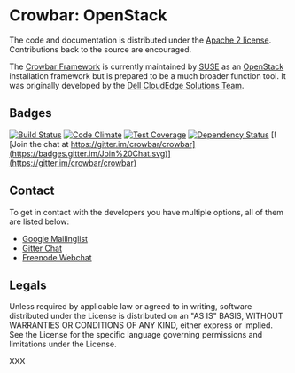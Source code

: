 # Crowbar: OpenStack

The code and documentation is distributed under the [Apache 2 license](http://www.apache.org/licenses/LICENSE-2.0.html).
Contributions back to the source are encouraged.

The [Crowbar Framework](https://github.com/crowbar/crowbar) is currently maintained by [SUSE](http://www.suse.com/) as
an [OpenStack](http://openstack.org) installation framework but is prepared to be a much broader function tool. It was
originally developed by the [Dell CloudEdge Solutions Team](http://dell.com/openstack).

## Badges

[![Build Status](https://travis-ci.org/crowbar/crowbar-openstack.svg?branch=master)](https://travis-ci.org/crowbar/crowbar-openstack)
[![Code Climate](https://codeclimate.com/github/crowbar/crowbar-openstack/badges/gpa.svg)](https://codeclimate.com/github/crowbar/crowbar-openstack)
[![Test Coverage](https://codeclimate.com/github/crowbar/crowbar-openstack/badges/coverage.svg)](https://codeclimate.com/github/crowbar/crowbar-openstack)
[![Dependency Status](https://gemnasium.com/crowbar/crowbar-openstack.svg)](https://gemnasium.com/crowbar/crowbar-openstack)
[![Join the chat at https://gitter.im/crowbar/crowbar](https://badges.gitter.im/Join%20Chat.svg)](https://gitter.im/crowbar/crowbar)

## Contact

To get in contact with the developers you have multiple options, all of them are listed below:

* [Google Mailinglist](https://groups.google.com/forum/#!forum/crowbar)
* [Gitter Chat](https://gitter.im/crowbar/crowbar)
* [Freenode Webchat](http://webchat.freenode.net/?channels=%23crowbar)

## Legals

Unless required by applicable law or agreed to in writing, software distributed under the License is distributed on
an "AS IS" BASIS, WITHOUT WARRANTIES OR CONDITIONS OF ANY KIND, either express or implied. See the License for the
specific language governing permissions and limitations under the License.

XXX
